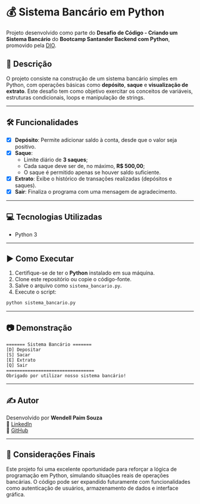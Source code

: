 # 💰 Sistema Bancário em Python

Projeto desenvolvido como parte do **Desafio de Código - Criando um Sistema Bancário** do **Bootcamp Santander Backend com Python**, promovido pela [DIO](https://www.dio.me/).

## 📌 Descrição

O projeto consiste na construção de um sistema bancário simples em Python, com operações básicas como **depósito**, **saque** e **visualização de extrato**. Este desafio tem como objetivo exercitar os conceitos de variáveis, estruturas condicionais, loops e manipulação de strings.

---

## 🛠️ Funcionalidades

- [x] **Depósito**: Permite adicionar saldo à conta, desde que o valor seja positivo.
- [x] **Saque**: 
  - Limite diário de **3 saques**;
  - Cada saque deve ser de, no máximo, **R$ 500,00**;
  - O saque é permitido apenas se houver saldo suficiente.
- [x] **Extrato**: Exibe o histórico de transações realizadas (depósitos e saques).
- [x] **Sair**: Finaliza o programa com uma mensagem de agradecimento.

---

## 💻 Tecnologias Utilizadas

- Python 3

---

## ▶️ Como Executar

1. Certifique-se de ter o **Python** instalado em sua máquina.
2. Clone este repositório ou copie o código-fonte.
3. Salve o arquivo como `sistema_bancario.py`.
4. Execute o script:

```bash
python sistema_bancario.py
```

---

## 📷 Demonstração

```
======= Sistema Bancário =======
[D] Depositar
[S] Sacar
[E] Extrato
[Q] Sair
=================================
Obrigado por utilizar nosso sistema bancário!
```

---

## ✍️ Autor

Desenvolvido por **Wendell Paim Souza**  
🔗 [LinkedIn](https://www.linkedin.com/in/wendellpaim)  
🔗 [GitHub](https://github.com/wendellpaim)

---

## 🏁 Considerações Finais

Este projeto foi uma excelente oportunidade para reforçar a lógica de programação em Python, simulando situações reais de operações bancárias. O código pode ser expandido futuramente com funcionalidades como autenticação de usuários, armazenamento de dados e interface gráfica.